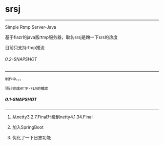 # srsj

------

Simple Rtmp Server-Java

基于flazr的java版rtmp服务器，取名srsj是蹭一下srs的热度

目前只支持rtmp推流



###### 0.2-SNAPSHOT

------

`制作中。。。`

`预计完成HTTP-FLV的播放`





##### 0.1-SNAPSHOT

------

1. 从netty3.2.7.Final升级到netty4.1.34.Final

2. 加入SpringBoot

3. 优化了一下日志功能